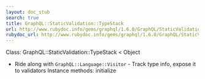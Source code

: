 ```yaml
---
layout: doc_stub
search: true
title: GraphQL::StaticValidation::TypeStack
url: http://www.rubydoc.info/gems/graphql/1.6.0/GraphQL/StaticValidation/TypeStack
rubydoc_url: http://www.rubydoc.info/gems/graphql/1.6.0/GraphQL/StaticValidation/TypeStack
---
```


Class: GraphQL::StaticValidation::TypeStack < Object
- Ride along with `GraphQL::Language::Visitor` - Track type info,
expose it to validators 
Instance methods:
initialize

